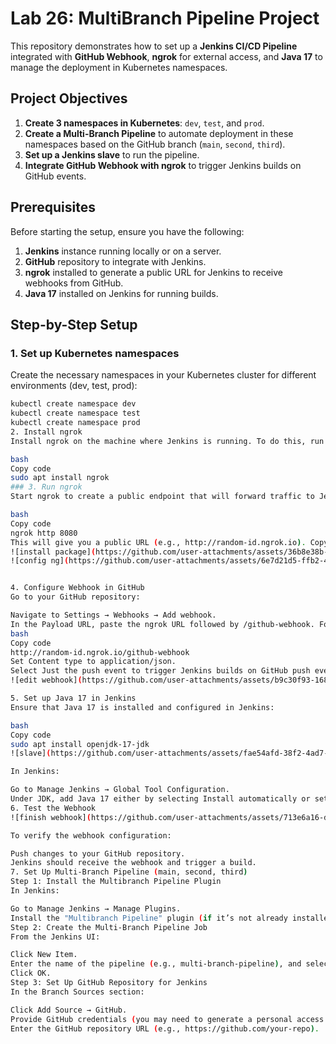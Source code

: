 # Lab 26: MultiBranch Pipeline Project

This repository demonstrates how to set up a **Jenkins CI/CD Pipeline** integrated with **GitHub Webhook**, **ngrok** for external access, and **Java 17** to manage the deployment in Kubernetes namespaces.

## Project Objectives
1. **Create 3 namespaces in Kubernetes**: `dev`, `test`, and `prod`.
2. **Create a Multi-Branch Pipeline** to automate deployment in these namespaces based on the GitHub branch (`main`, `second`, `third`).
3. **Set up a Jenkins slave** to run the pipeline.
4. **Integrate GitHub Webhook with ngrok** to trigger Jenkins builds on GitHub events.

## Prerequisites
Before starting the setup, ensure you have the following:
1. **Jenkins** instance running locally or on a server.
2. **GitHub** repository to integrate with Jenkins.
3. **ngrok** installed to generate a public URL for Jenkins to receive webhooks from GitHub.
4. **Java 17** installed on Jenkins for running builds.

## Step-by-Step Setup

### 1. Set up Kubernetes namespaces
Create the necessary namespaces in your Kubernetes cluster for different environments (dev, test, prod):

```bash
kubectl create namespace dev
kubectl create namespace test
kubectl create namespace prod
2. Install ngrok
Install ngrok on the machine where Jenkins is running. To do this, run:

bash
Copy code
sudo apt install ngrok
### 3. Run ngrok
Start ngrok to create a public endpoint that will forward traffic to Jenkins (default port 8080):

bash
Copy code
ngrok http 8080
This will give you a public URL (e.g., http://random-id.ngrok.io). Copy this URL, as it will be used to configure the GitHub webhook.
![install package](https://github.com/user-attachments/assets/36b8e38b-ed69-43d1-9e71-f27aef5113cf)
![config ng](https://github.com/user-attachments/assets/6e7d21d5-ffb2-4a83-968d-9f506600a71e)


4. Configure Webhook in GitHub
Go to your GitHub repository:

Navigate to Settings → Webhooks → Add webhook.
In the Payload URL, paste the ngrok URL followed by /github-webhook. For example:
bash
Copy code
http://random-id.ngrok.io/github-webhook
Set Content type to application/json.
Select Just the push event to trigger Jenkins builds on GitHub push events.
![edit webhook](https://github.com/user-attachments/assets/b9c30f93-1686-4278-8762-397e4d970238)

5. Set up Java 17 in Jenkins
Ensure that Java 17 is installed and configured in Jenkins:

bash
Copy code
sudo apt install openjdk-17-jdk
![slave](https://github.com/user-attachments/assets/fae54afd-38f2-4ad7-a912-9606da3be022)

In Jenkins:

Go to Manage Jenkins → Global Tool Configuration.
Under JDK, add Java 17 either by selecting Install automatically or setting the path to your Java 17 installation.
6. Test the Webhook
![finish webhook](https://github.com/user-attachments/assets/713e6a16-d280-40bc-8daa-649f6bb9e175)

To verify the webhook configuration:

Push changes to your GitHub repository.
Jenkins should receive the webhook and trigger a build.
7. Set Up Multi-Branch Pipeline (main, second, third)
Step 1: Install the Multibranch Pipeline Plugin
In Jenkins:

Go to Manage Jenkins → Manage Plugins.
Install the "Multibranch Pipeline" plugin (if it’s not already installed).
Step 2: Create the Multi-Branch Pipeline Job
From the Jenkins UI:

Click New Item.
Enter the name of the pipeline (e.g., multi-branch-pipeline), and select Multibranch Pipeline.
Click OK.
Step 3: Set Up GitHub Repository for Jenkins
In the Branch Sources section:

Click Add Source → GitHub.
Provide GitHub credentials (you may need to generate a personal access token in GitHub to authenticate Jenkins with GitHub).
Enter the GitHub repository URL (e.g., https://github.com/your-repo).
